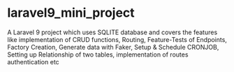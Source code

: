 # laravel9_mini_project
A Laravel 9 project which uses SQLITE database and covers the features like implementation of CRUD functions, Routing, Feature-Tests of Endpoints, Factory Creation, Generate data with Faker, Setup &amp; Schedule CRONJOB, Setting up Relationship of two tables, implementation of routes authentication etc
